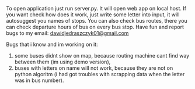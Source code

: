 To open application just run server.py.
It will open web app on local host.
If you want check how does it work, just write some letter into input, it will autosuggest you names of stops.
You can also check bus routes, there you can check departure hours of bus on every bus stop.
Have fun and report bugs to my email: dawidjedraszczyk01@gmail.com


Bugs that i know and im working on it:
1. some buses didnt show on map, because routing machine cant find way between them (im using demo version),
2. buses with letters on name will not work, because they are not on python algoritm (i had got troubles with scrapping data when the letter was in bus number).
